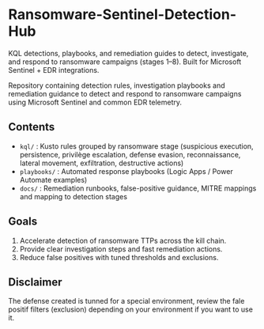 # Ransomware-Sentinel-Detection-Hub
KQL detections, playbooks, and remediation guides to detect, investigate, and respond to ransomware campaigns (stages 1–8). Built for Microsoft Sentinel + EDR integrations.

Repository containing detection rules, investigation playbooks and remediation guidance to detect and respond to ransomware campaigns using Microsoft Sentinel and common EDR telemetry.

## Contents
- `kql/` : Kusto rules grouped by ransomware stage (suspicious execution, persistence, privilège escalation, defense evasion, reconnaissance, lateral movement, exfiltration, destructive actions)
- `playbooks/` : Automated response playbooks (Logic Apps / Power Automate examples)
- `docs/` : Remediation runbooks, false-positive guidance, MITRE mappings and mapping to detection stages

## Goals
1. Accelerate detection of ransomware TTPs across the kill chain.
2. Provide clear investigation steps and fast remediation actions.
3. Reduce false positives with tuned thresholds and exclusions.

## Disclaimer
The defense created is tunned for a special environment, review the fale positif filters (exclusion) depending on your environment if you want to use it.

